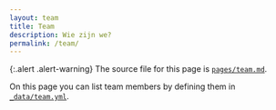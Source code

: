 ```yaml
---
layout: team
title: Team
description: Wie zijn we?
permalink: /team/
---
```


{:.alert .alert-warning}
The source file for this page is [`pages/team.md`](https://github.com/inbo/craywatch/blob/main/_data/team.yml).

On this page you can list team members by defining them in [`_data/team.yml`](https://raw.githubusercontent.com/inbo/craywatch/main/_data/team.yml).